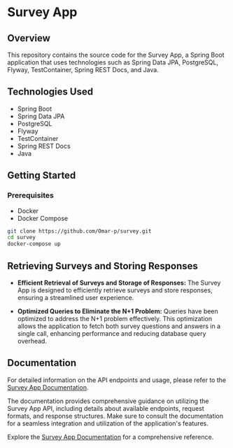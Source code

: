 # Survey App

## Overview

This repository contains the source code for the Survey App, a Spring Boot application that uses technologies such as Spring Data JPA, PostgreSQL, Flyway, TestContainer, Spring REST Docs, and Java.

## Technologies Used

- Spring Boot
- Spring Data JPA
- PostgreSQL
- Flyway
- TestContainer
- Spring REST Docs
- Java

## Getting Started

### Prerequisites

- Docker
- Docker Compose

```bash
git clone https://github.com/Omar-p/survey.git
cd survey
docker-compose up
```

## Retrieving Surveys and Storing Responses
- **Efficient Retrieval of Surveys and Storage of Responses:**
  The Survey App is designed to efficiently retrieve surveys and store responses, ensuring a streamlined user experience.

- **Optimized Queries to Eliminate the N+1 Problem:**
  Queries have been optimized to address the N+1 problem effectively. This optimization allows the application to fetch both survey questions and answers in a single call, enhancing performance and reducing database query overhead.

## Documentation
For detailed information on the API endpoints and usage, please refer to the [Survey App Documentation](https://surveyapidoc.s3.eu-central-1.amazonaws.com/index.html).

The documentation provides comprehensive guidance on utilizing the Survey App API, including details about available endpoints, request formats, and response structures. Make sure to consult the documentation for a seamless integration and utilization of the application's features.

Explore the [Survey App Documentation](https://surveyapidoc.s3.eu-central-1.amazonaws.com/index.html) for a comprehensive reference.
